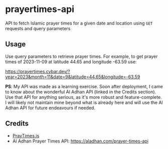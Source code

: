 # prayertimes-api

API to fetch Islamic prayer times for a given date and location using `GET` requests and query parameters

## Usage

Use query parameters to retrieve prayer times. For example, to get prayer times of 2023-11-09 at latitude 44.65 and longitude -63.59 use:

<https://prayertimes.cybar.dev/?year=2023&month=11&date=9&latitude=44.65&longitude=-63.59>

**PS**: My API was made as a learning exercise. Soon after deployment, I came to know about the wonderful Al Adhan API (linked in the Credits section). Use that API for anything serious, as it's more robust and feature-complete. I will likely not maintain mine beyond what is already here and will use the Al Adhan API for future endeavours if needed.

## Credits

- [PrayTimes.js](http://praytimes.org/manual)
- Al Adhan Prayer Times API: <https://aladhan.com/prayer-times-api>
